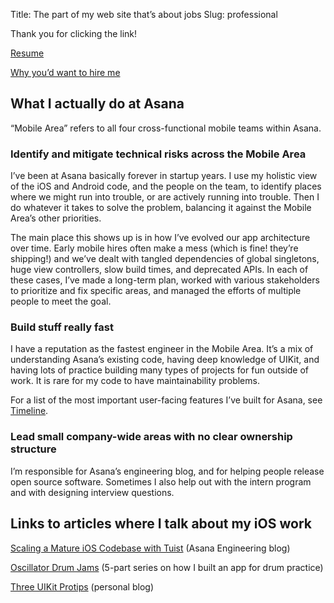 Title: The part of my web site that’s about jobs
Slug: professional

Thank you for clicking the link!

[Resume](/resume.html)

[Why you’d want to hire me](https://periodic-patio-e0c.notion.site/Why-you-d-want-to-hire-me-a2acc41e9928470994640911831dc990)

## What I actually do at Asana

“Mobile Area” refers to all four cross-functional mobile teams within Asana.

### Identify and mitigate technical risks across the Mobile Area

I’ve been at Asana basically forever in startup years. I use my holistic view of the iOS and Android code, and the people on the team, to identify places where we might run into trouble, or are actively running into trouble. Then I do whatever it takes to solve the problem, balancing it against the Mobile Area’s other priorities.

The main place this shows up is in how I’ve evolved our app architecture over time. Early mobile hires often make a mess (which is fine! they’re shipping!) and we’ve dealt with tangled dependencies of global singletons, huge view controllers, slow build times, and deprecated APIs. In each of these cases, I’ve made a long-term plan, worked with various stakeholders to prioritize and fix specific areas, and managed the efforts of multiple people to meet the goal.

### Build stuff really fast

I have a reputation as the fastest engineer in the Mobile Area. It’s a mix of understanding Asana’s existing code, having deep knowledge of UIKit, and having lots of practice building many types of projects for fun outside of work. It is rare for my code to have maintainability problems.

For a list of the most important user-facing features I’ve built for Asana, see [Timeline](https://steveasleep.com/timeline/).

### Lead small company-wide areas with no clear ownership structure

I’m responsible for Asana’s engineering blog, and for helping people release open source software. Sometimes I also help out with the intern program and with designing interview questions.

## Links to articles where I talk about my iOS work

[Scaling a Mature iOS Codebase with Tuist](https://blog.asana.com/2023/02/scaling-a-mature-ios-codebase-with-tuist/) (Asana Engineering blog)

[Oscillator Drum Jams](https://blog.steveasleep.com/introducing-oscillator-drum-jams) (5-part series on how I built an app for drum practice)

[Three UIKit Protips](https://blog.steveasleep.com/three-uikit-protips) (personal blog)
